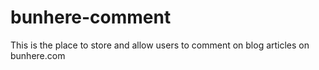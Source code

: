 # bunhere-comment
This is the place to store and allow users to comment on blog articles on bunhere.com
